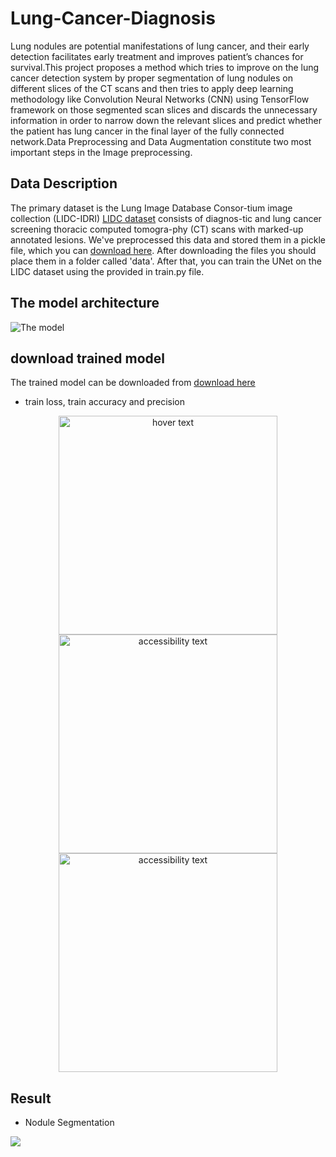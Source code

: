 # Lung-Cancer-Diagnosis
Lung nodules  are potential  manifestations of  lung cancer, and their  early detection facilitates  early treatment and improves  patient’s  chances  for  survival.This project proposes a method which tries to improve on the lung cancer detection system by proper segmentation of lung nodules on different slices of the CT scans and then tries to apply deep learning methodology like Convolution Neural Networks (CNN) using TensorFlow framework on those segmented scan slices and discards the unnecessary information in order to narrow down the relevant slices and predict whether the patient has lung cancer in the final layer of the fully connected network.Data Preprocessing and Data Augmentation constitute two most important steps in the Image preprocessing.
## Data Description
The primary dataset is the Lung Image Database Consor-tium image collection (LIDC-IDRI) [LIDC dataset](https://wiki.cancerimagingarchive.net) consists of diagnos-tic and lung cancer screening thoracic computed tomogra-phy (CT) scans with marked-up annotated lesions. We've preprocessed this data and stored them in a pickle file, which you can [download here](https://drive.google.com/file/d/1Wn7RqGkiq3lanlRCKlLU7U_mcGZUdwly/view?usp=sharing). After downloading the files you should place them in a folder called 'data'. After that, you can train the UNet on the LIDC dataset using the provided in train.py file.

## The model architecture

![The model]()
## download trained model
The trained model can be downloaded from [download here](https://drive.google.com/file/d/10F7U-8ZjRWAHvCJKZEtR4XnQkI9tyyY-/view?usp=sharing)


* train loss, train accuracy and precision

<p align="center">
  <img src="https://github.com/makama-md/lungD_Project/blob/main/plots/training%20loss.png" width="350" title="hover text">
  <img src="https://github.com/makama-md/lungD_Project/blob/main/plots/training%20accuracy.png" width="350" alt="accessibility text">
  <img src="https://github.com/makama-md/lungD_Project/blob/main/plots/precision.png" width="350" alt="accessibility text">
</p>



## Result
* Nodule Segmentation 

![](https://github.com/makama-md/lungD_Project/blob/main/result/segmentated%20result.png)



